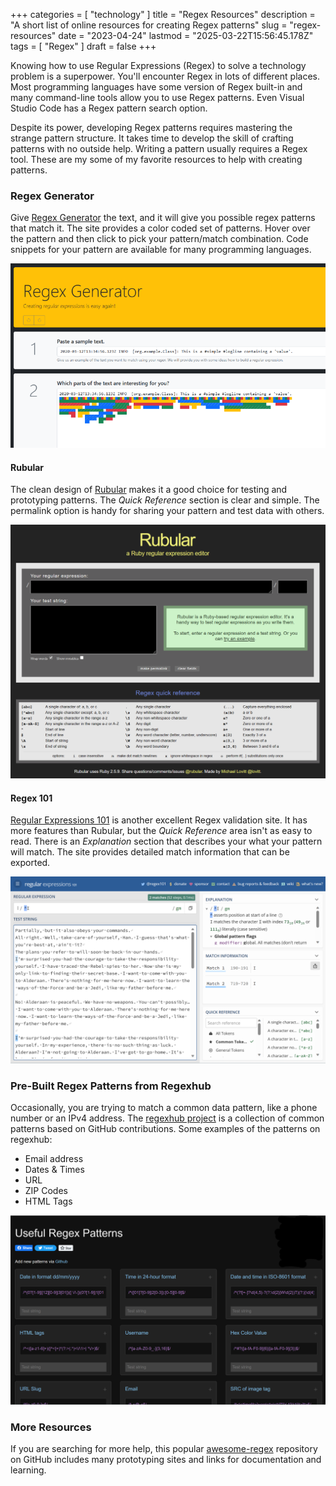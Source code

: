 +++
categories = [ "technology" ]
title = "Regex Resources"
description = "A short list of online resources for creating Regex patterns"
slug = "regex-resources"
date = "2023-04-24"
lastmod = "2025-03-22T15:56:45.178Z"
tags = [ "Regex" ]
draft = false
+++


Knowing how to use Regular Expressions (Regex) to solve a technology problem is a superpower.
You'll encounter Regex in lots of different places.
Most programming languages have some version of Regex built-in and many command-line tools allow you to use Regex patterns.
Even Visual Studio Code has a Regex pattern search option.


Despite its power, developing Regex patterns requires mastering the strange pattern structure.
It takes time to develop the skill of crafting patterns with no outside help.
Writing a pattern usually requires a Regex tool.
These are my some of my favorite resources to help with creating patterns.

### Regex Generator

Give [Regex Generator](https://regex-generator.olafneumann.org/) the text, and it will give you possible regex patterns that match it.
The site provides a color coded set of patterns.
Hover over the pattern and then click to pick your pattern/match combination.
Code snippets for your pattern are available for many programming languages.

![Regex Generator First Steps](./regex-generator-first-steps.png)

#### Rubular

The clean design of [Rubular](https://rubular.com/) makes it a good choice for testing and prototyping patterns.
The _Quick Reference_ section is clear and simple.
The permalink option is handy for sharing your pattern and test data with others.

![Rubular.com site](./rubular_site.png)

#### Regex 101

[Regular Expressions 101](https://regex101.com/) is another excellent Regex validation site.
It has more features than Rubular, but the _Quick Reference_ area isn't as easy to read.
There is an _Explanation_ section that describes your what your pattern will match.
The site provides detailed match information that can be exported.

![Regex 101](./regex101_with_test_data.png)

### Pre-Built Regex Patterns from Regexhub

Occasionally, you are trying to match a common data pattern, like a phone number or an IPv4 address.
The [regexhub project](https://projects.lukehaas.me/regexhub/) is a collection of common patterns based on GitHub contributions.
Some examples of the patterns on regexhub:

+ Email address
+ Dates & Times
+ URL
+ ZIP Codes
+ HTML Tags

![regexhub site image](./regex_patterns_site.png)

### More Resources

If you are searching for more help, this popular [awesome-regex](https://github.com/aloisdg/awesome-regex) repository on GitHub includes many prototyping sites and links for documentation and learning.

